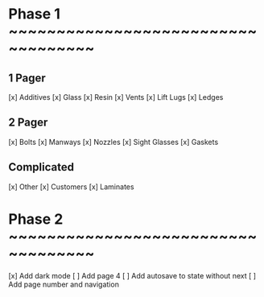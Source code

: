 # Phase 1 ~~~~~~~~~~~~~~~~~~~~~~~~~~~~~~~~~~~
## 1 Pager
[x] Additives
[x] Glass
[x] Resin
[x] Vents
[x] Lift Lugs
[x] Ledges

## 2 Pager
[x] Bolts
[x] Manways
[x] Nozzles
[x] Sight Glasses
[x] Gaskets

## Complicated
[x] Other
[x] Customers
[x] Laminates

# Phase 2 ~~~~~~~~~~~~~~~~~~~~~~~~~~~~~~~~~~~
[x] Add dark mode
[ ] Add page 4
[ ] Add autosave to state without next
[ ] Add page number and navigation